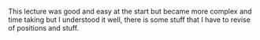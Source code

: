 This lecture was good and easy at the start but became more complex and time taking but I understood it well, there is some stuff that I have to revise of positions and stuff.